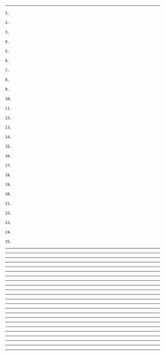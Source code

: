 



---------------------------------------------------------------------------------------------------------------------
```
1、
```
```
2、
```
```
3、
```
```
4、
```
```
5、
```
```
6、
```
```
7、
```
```
8、
```
```
9、
```
```
10、
```
```
11、
```
```
12、
```
```
13、
```
```
14、
```
```
15、
```
```
16、
```
```
17、
```
```
18、
```
```
19、
```
```
20、
```
```
21、
```
```
22、
```
```
23、
```
```
24、
```
```
25、
```













---------------------------------------------------------------------------------------------------------------------

---------------------------------------------------------------------------------------------------------------------

---------------------------------------------------------------------------------------------------------------------

---------------------------------------------------------------------------------------------------------------------

---------------------------------------------------------------------------------------------------------------------

---------------------------------------------------------------------------------------------------------------------

---------------------------------------------------------------------------------------------------------------------

---------------------------------------------------------------------------------------------------------------------

---------------------------------------------------------------------------------------------------------------------

---------------------------------------------------------------------------------------------------------------------

---------------------------------------------------------------------------------------------------------------------

---------------------------------------------------------------------------------------------------------------------

---------------------------------------------------------------------------------------------------------------------

---------------------------------------------------------------------------------------------------------------------

---------------------------------------------------------------------------------------------------------------------

---------------------------------------------------------------------------------------------------------------------

---------------------------------------------------------------------------------------------------------------------

---------------------------------------------------------------------------------------------------------------------

---------------------------------------------------------------------------------------------------------------------

---------------------------------------------------------------------------------------------------------------------

---------------------------------------------------------------------------------------------------------------------

---------------------------------------------------------------------------------------------------------------------

---------------------------------------------------------------------------------------------------------------------









